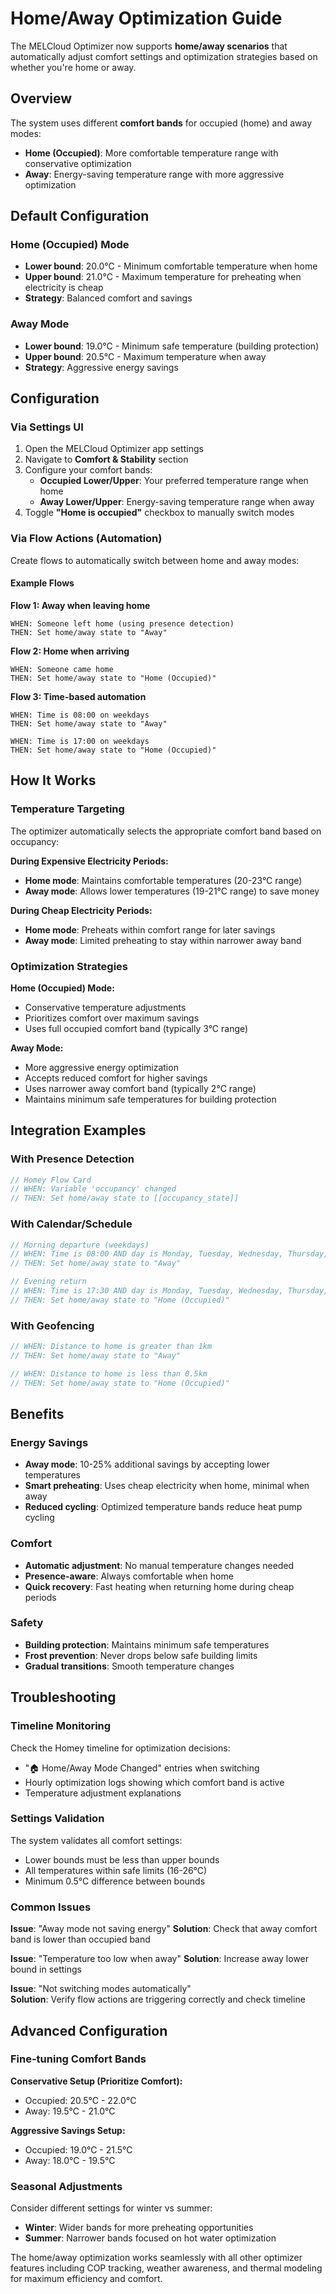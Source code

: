 # Home/Away Optimization Guide

The MELCloud Optimizer now supports **home/away scenarios** that automatically adjust comfort settings and optimization strategies based on whether you're home or away.

## Overview

The system uses different **comfort bands** for occupied (home) and away modes:
- **Home (Occupied)**: More comfortable temperature range with conservative optimization
- **Away**: Energy-saving temperature range with more aggressive optimization

## Default Configuration

### Home (Occupied) Mode
- **Lower bound**: 20.0°C - Minimum comfortable temperature when home
- **Upper bound**: 21.0°C - Maximum temperature for preheating when electricity is cheap
- **Strategy**: Balanced comfort and savings

### Away Mode  
- **Lower bound**: 19.0°C - Minimum safe temperature (building protection)
- **Upper bound**: 20.5°C - Maximum temperature when away
- **Strategy**: Aggressive energy savings

## Configuration

### Via Settings UI

1. Open the MELCloud Optimizer app settings
2. Navigate to **Comfort & Stability** section
3. Configure your comfort bands:
   - **Occupied Lower/Upper**: Your preferred temperature range when home
   - **Away Lower/Upper**: Energy-saving temperature range when away
4. Toggle **"Home is occupied"** checkbox to manually switch modes

### Via Flow Actions (Automation)

Create flows to automatically switch between home and away modes:

#### Example Flows

**Flow 1: Away when leaving home**
```
WHEN: Someone left home (using presence detection)
THEN: Set home/away state to "Away"
```

**Flow 2: Home when arriving**
```
WHEN: Someone came home
THEN: Set home/away state to "Home (Occupied)"
```

**Flow 3: Time-based automation**
```
WHEN: Time is 08:00 on weekdays
THEN: Set home/away state to "Away"

WHEN: Time is 17:00 on weekdays  
THEN: Set home/away state to "Home (Occupied)"
```

## How It Works

### Temperature Targeting

The optimizer automatically selects the appropriate comfort band based on occupancy:

**During Expensive Electricity Periods:**
- **Home mode**: Maintains comfortable temperatures (20-23°C range)
- **Away mode**: Allows lower temperatures (19-21°C range) to save money

**During Cheap Electricity Periods:**
- **Home mode**: Preheats within comfort range for later savings
- **Away mode**: Limited preheating to stay within narrower away band

### Optimization Strategies

**Home (Occupied) Mode:**
- Conservative temperature adjustments
- Prioritizes comfort over maximum savings
- Uses full occupied comfort band (typically 3°C range)

**Away Mode:**
- More aggressive energy optimization
- Accepts reduced comfort for higher savings  
- Uses narrower away comfort band (typically 2°C range)
- Maintains minimum safe temperatures for building protection

## Integration Examples

### With Presence Detection

```javascript
// Homey Flow Card
// WHEN: Variable 'occupancy' changed
// THEN: Set home/away state to [[occupancy_state]]
```

### With Calendar/Schedule

```javascript
// Morning departure (weekdays)
// WHEN: Time is 08:00 AND day is Monday, Tuesday, Wednesday, Thursday, Friday
// THEN: Set home/away state to "Away"

// Evening return
// WHEN: Time is 17:30 AND day is Monday, Tuesday, Wednesday, Thursday, Friday  
// THEN: Set home/away state to "Home (Occupied)"
```

### With Geofencing

```javascript
// WHEN: Distance to home is greater than 1km
// THEN: Set home/away state to "Away"

// WHEN: Distance to home is less than 0.5km
// THEN: Set home/away state to "Home (Occupied)"
```

## Benefits

### Energy Savings
- **Away mode**: 10-25% additional savings by accepting lower temperatures
- **Smart preheating**: Uses cheap electricity when home, minimal when away
- **Reduced cycling**: Optimized temperature bands reduce heat pump cycling

### Comfort
- **Automatic adjustment**: No manual temperature changes needed
- **Presence-aware**: Always comfortable when home
- **Quick recovery**: Fast heating when returning home during cheap periods

### Safety
- **Building protection**: Maintains minimum safe temperatures
- **Frost prevention**: Never drops below safe building limits
- **Gradual transitions**: Smooth temperature changes

## Troubleshooting

### Timeline Monitoring
Check the Homey timeline for optimization decisions:
- "🏠 Home/Away Mode Changed" entries when switching
- Hourly optimization logs showing which comfort band is active
- Temperature adjustment explanations

### Settings Validation
The system validates all comfort settings:
- Lower bounds must be less than upper bounds
- All temperatures within safe limits (16-26°C)
- Minimum 0.5°C difference between bounds

### Common Issues

**Issue**: "Away mode not saving energy"
**Solution**: Check that away comfort band is lower than occupied band

**Issue**: "Temperature too low when away"
**Solution**: Increase away lower bound in settings

**Issue**: "Not switching modes automatically"  
**Solution**: Verify flow actions are triggering correctly and check timeline

## Advanced Configuration

### Fine-tuning Comfort Bands

**Conservative Setup (Prioritize Comfort):**
- Occupied: 20.5°C - 22.0°C  
- Away: 19.5°C - 21.0°C

**Aggressive Savings Setup:**
- Occupied: 19.0°C - 21.5°C
- Away: 18.0°C - 19.5°C

### Seasonal Adjustments

Consider different settings for winter vs summer:
- **Winter**: Wider bands for more preheating opportunities
- **Summer**: Narrower bands focused on hot water optimization

The home/away optimization works seamlessly with all other optimizer features including COP tracking, weather awareness, and thermal modeling for maximum efficiency and comfort.